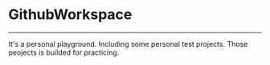 # GithubWorkspace #

----------
It's a personal playground. Including some personal test projects. Those peojects is builded for practicing.